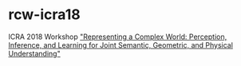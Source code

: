 # rcw-icra18
ICRA 2018 Workshop ["Representing a Complex World: Perception, Inference, and Learning for Joint Semantic, Geometric, and Physical Understanding"](https://natanaso.github.io/rcw-icra18/)
